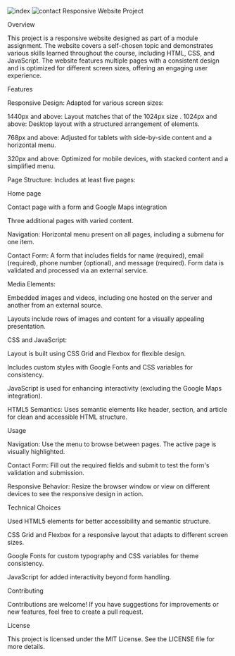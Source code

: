 ![index](https://github.com/user-attachments/assets/28860b2c-515c-4db5-9cac-2abbb66420ba)
![contact](https://github.com/user-attachments/assets/fb0e8d2d-f962-411d-9a29-198cb2c853d7)
Responsive Website Project

Overview

This project is a responsive website designed as part of a module assignment. The website covers a self-chosen topic and demonstrates various skills learned throughout the course, including HTML, CSS, and JavaScript. The website features multiple pages with a consistent design and is optimized for different screen sizes, offering an engaging user experience.

Features

Responsive Design: Adapted for various screen sizes:

1440px and above: Layout matches that of the 1024px size
.
1024px and above: Desktop layout with a structured arrangement of elements.

768px and above: Adjusted for tablets with side-by-side content and a horizontal menu.

320px and above: Optimized for mobile devices, with stacked content and a simplified menu.

Page Structure: Includes at least five pages:

Home page

Contact page with a form and Google Maps integration

Three additional pages with varied content.

Navigation: Horizontal menu present on all pages, including a submenu for one item.

Contact Form: A form that includes fields for name (required), email (required), phone number (optional), and message (required). Form data is validated and processed via an external service.

Media Elements:

Embedded images and videos, including one hosted on the server and another from an external source.

Layouts include rows of images and content for a visually appealing presentation.

CSS and JavaScript:

Layout is built using CSS Grid and Flexbox for flexible design.

Includes custom styles with Google Fonts and CSS variables for consistency.

JavaScript is used for enhancing interactivity (excluding the Google Maps integration). 

HTML5 Semantics: Uses semantic elements like header, section, and article for clean and accessible HTML structure.

Usage 

Navigation: Use the menu to browse between pages. The active page is visually highlighted.

Contact Form: Fill out the required fields and submit to test the form's validation and submission.

Responsive Behavior: Resize the browser window or view on different devices to see the responsive design in action.

Technical Choices

Used HTML5 elements for better accessibility and semantic structure.

CSS Grid and Flexbox for a responsive layout that adapts to different screen sizes.

Google Fonts for custom typography and CSS variables for theme consistency.

JavaScript for added interactivity beyond form handling.

Contributing

Contributions are welcome! If you have suggestions for improvements or new features, feel free to create a pull request.


License

This project is licensed under the MIT License. See the LICENSE file for more details.
